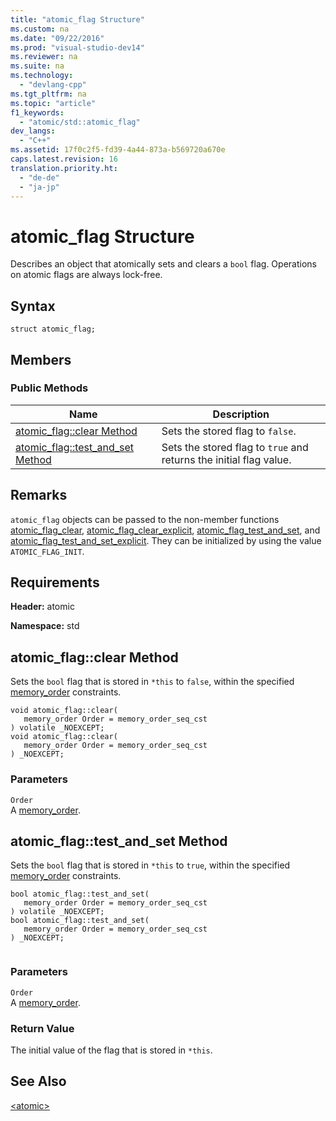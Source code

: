 ```yaml
---
title: "atomic_flag Structure"
ms.custom: na
ms.date: "09/22/2016"
ms.prod: "visual-studio-dev14"
ms.reviewer: na
ms.suite: na
ms.technology: 
  - "devlang-cpp"
ms.tgt_pltfrm: na
ms.topic: "article"
f1_keywords: 
  - "atomic/std::atomic_flag"
dev_langs: 
  - "C++"
ms.assetid: 17f0c2f5-fd39-4a44-873a-b569720a670e
caps.latest.revision: 16
translation.priority.ht: 
  - "de-de"
  - "ja-jp"
---
```

# atomic_flag Structure
Describes an object that atomically sets and clears a `bool` flag. Operations on atomic flags are always lock-free.  
  
## Syntax  
  
```  
struct atomic_flag;  
```  
  
## Members  
  
### Public Methods  
  
|Name|Description|  
|----------|-----------------|  
|[atomic_flag::clear Method](#atomic_flag__clear_method)|Sets the stored flag to `false`.|  
|[atomic_flag::test_and_set Method](#atomic_flag__test_and_set_method)|Sets the stored flag to `true` and returns the initial flag value.|  
  
## Remarks  
 `atomic_flag` objects can be passed to the non-member functions [atomic_flag_clear](../vs140/-atomic--functions.md#atomic_flag_clear_function), [atomic_flag_clear_explicit](../vs140/-atomic--functions.md#atomic_flag_clear_explicit_function), [atomic_flag_test_and_set](../vs140/-atomic--functions.md#atomic_flag_test_and_set_function), and [atomic_flag_test_and_set_explicit](../vs140/-atomic--functions.md#atomic_flag_test_and_set_explicit_function). They can be initialized by using the value `ATOMIC_FLAG_INIT`.  
  
## Requirements  
 **Header:** atomic  
  
 **Namespace:** std  
  
##  <a name="atomic_flag__clear_method"></a>  atomic_flag::clear Method  
 Sets the `bool` flag that is stored in `*this` to `false`, within the specified [memory_order](../vs140/-atomic--enums.md#memory_order_enum) constraints.  
  
```  
void atomic_flag::clear(  
   memory_order Order = memory_order_seq_cst  
) volatile _NOEXCEPT;  
void atomic_flag::clear(  
   memory_order Order = memory_order_seq_cst  
) _NOEXCEPT;  
```  
  
### Parameters  
 `Order`  
 A [memory_order](../vs140/-atomic--enums.md#memory_order_enum).  
  
##  <a name="atomic_flag__test_and_set_method"></a>  atomic_flag::test_and_set Method  
 Sets the `bool` flag that is stored in `*this` to `true`, within the specified [memory_order](../vs140/-atomic--enums.md#memory_order_enum) constraints.  
  
```  
bool atomic_flag::test_and_set(  
   memory_order Order = memory_order_seq_cst  
) volatile _NOEXCEPT;  
bool atomic_flag::test_and_set(  
   memory_order Order = memory_order_seq_cst  
) _NOEXCEPT;  
  
```  
  
### Parameters  
 `Order`  
 A [memory_order](../vs140/-atomic--enums.md#memory_order_enum).  
  
### Return Value  
 The initial value of the flag that is stored in `*this`.  
  
## See Also  
 [\<atomic>](../vs140/-atomic-.md)